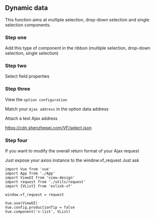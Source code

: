 ## Dynamic data
This function aims at multiple selection, drop-down selection and single selection components.

### Step one
Add this type of component in the ribbon (multiple selection, drop-down selection, single selection)

### Step two
Select field properties

### Step three
View the `option configuration`

Match your `Ajax address` in the option data address

Attach a test Ajax address

https://cdn.shenzhepei.com/VF/select.json

### Step four
If you want to modify the overall return format of your Ajax request

Just expose your axios instance to the window.vf_request Just ask

```shell script
import Vue from 'vue'
import App from './App'
import ViewUI from 'view-design'
import request from './utils/request'
import {VList} from 'eslink-vf'

window.vf_request = request

Vue.use(ViewUI)
Vue.config.productionTip = false
Vue.component('v-list', VList)
```

